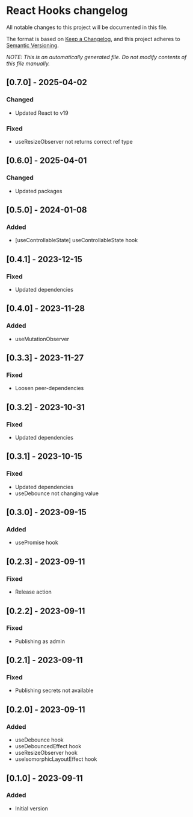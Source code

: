 # React Hooks changelog

All notable changes to this project will be documented in this file.

The format is based on [Keep a Changelog](https://keepachangelog.com/en/1.1.0/),
and this project adheres to [Semantic Versioning](https://semver.org/spec/v2.0.0.html).

_NOTE: This is an automatically generated file. Do not modify contents of this file manually._

## [0.7.0] - 2025-04-02
### Changed
- Updated React to v19

### Fixed
- useResizeObserver not returns correct ref type

## [0.6.0] - 2025-04-01
### Changed
- Updated packages

## [0.5.0] - 2024-01-08
### Added
- [useControllableState] useControllableState hook

## [0.4.1] - 2023-12-15
### Fixed
- Updated dependencies

## [0.4.0] - 2023-11-28
### Added
- useMutationObserver

## [0.3.3] - 2023-11-27
### Fixed
- Loosen peer-dependencies

## [0.3.2] - 2023-10-31
### Fixed
- Updated dependencies

## [0.3.1] - 2023-10-15
### Fixed
- Updated dependencies
- useDebounce not changing value

## [0.3.0] - 2023-09-15
### Added
- usePromise hook

## [0.2.3] - 2023-09-11
### Fixed
- Release action

## [0.2.2] - 2023-09-11
### Fixed
- Publishing as admin

## [0.2.1] - 2023-09-11
### Fixed
- Publishing secrets not available

## [0.2.0] - 2023-09-11
### Added
- useDebounce hook
- useDebouncedEffect hook
- useResizeObserver hook
- useIsomorphicLayoutEffect hook

## [0.1.0] - 2023-09-11
### Added
- Initial version
